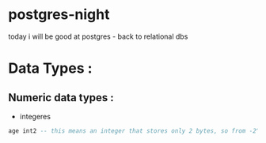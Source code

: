 # postgres-night
today i will be good at postgres - back to relational dbs

# Data Types : 

## Numeric data types :
- integeres 
```sql
age int2 -- this means an integer that stores only 2 bytes, so from -2^15 to 2^15 
```